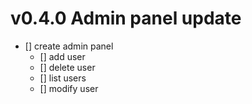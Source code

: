 # v0.4.0 Admin panel update
- [] create admin panel
  - [] add user
  - [] delete user
  - [] list users
  - [] modify user